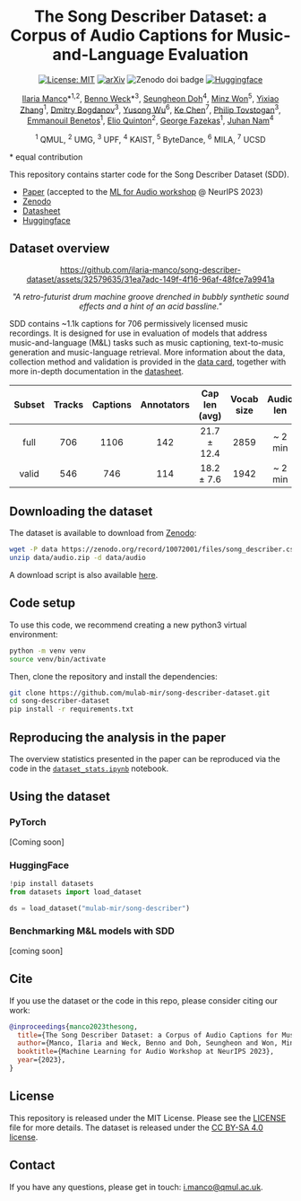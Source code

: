 <div  align="center">

# The Song Describer Dataset: a Corpus of Audio Captions for Music-and-Language Evaluation
[![License: MIT](https://img.shields.io/badge/License-MIT-red.svg)](https://opensource.org/licenses/MIT)
[![arXiv](https://img.shields.io/badge/arXiv-000-<COLOR>.svg)](https://arxiv.org/abs/000)
![Zenodo doi badge](https://img.shields.io/badge/DOI-000%2Fzenodo.000-blue.svg)
[![Huggingface](https://img.shields.io/badge/%F0%9F%A4%97%20Hugging%20Face-Datasets-yellow)](https://huggingface.co/datasets/mulab-mir/song-describer)

[Ilaria Manco](https://ilariamanco.com/)\*<sup>1,2</sup>,
[Benno Weck]()\*<sup>3</sup>, 
[Seungheon Doh](https://seungheondoh.github.io/)<sup>4</sup>, 
[Minz Won](https://minzwon.github.io/)<sup>5</sup>,
[Yixiao Zhang](http://www.eecs.qmul.ac.uk/~yz007/)<sup>1</sup>,
[Dmitry Bogdanov](https://dbogdanov.com/)<sup>3</sup>, 
[Yusong Wu](https://lukewys.github.io/)<sup>6</sup>, 
[Ke Chen](https://www.knutchen.com/)<sup>7</sup>, 
[Philip Tovstogan](https://philtgun.me/)<sup>3</sup>, 
[Emmanouil Benetos](http://www.eecs.qmul.ac.uk/~emmanouilb/)<sup>1</sup>,
[Elio Quinton](https://scholar.google.com/citations?user=IaciybgAAAAJ)<sup>2</sup>,
[George Fazekas](http://www.eecs.qmul.ac.uk/~gyorgyf/about.html)<sup>1</sup>,
[Juhan Nam](https://mac.kaist.ac.kr/~juhan/)<sup>4</sup><br>

<sup>1</sup>  QMUL, <sup>2</sup>  UMG, <sup>3</sup> UPF, <sup>4</sup> KAIST, <sup>5</sup> ByteDance, <sup>6</sup> MILA, <sup>7</sup> UCSD 

</div>
* equal contribution

This repository contains starter code for the Song Describer Dataset (SDD).
* [Paper](https://arxiv.org/abs/???) (accepted to the [ML for Audio workshop](https://mlforaudioworkshop.com/) @ NeurIPS 2023) 
* [Zenodo]()
* [Datasheet](datasheet.md)
* [Huggingface]()

## Dataset overview
<div align="center">
  
https://github.com/ilaria-manco/song-describer-dataset/assets/32579635/31ea7adc-149f-4f16-96af-48fce7a9941a
  
*"A retro-futurist drum machine groove drenched in bubbly synthetic sound effects and a hint of an acid bassline."*
  
</div>

SDD contains ~1.1k captions for 706 permissively licensed music recordings. It is designed for use in evaluation of models that address music-and-language (M&L) tasks such as music captioning, text-to-music generation and music-language retrieval. More information about the data, collection method and validation is provided in the [data card](docs/datacard.md), together with more in-depth documentation in the [datasheet](docs/datasheet.md).

| Subset | Tracks | Captions | Annotators | Cap len (avg) | Vocab size  | Audio len | 
|:----:|:----:|:-----:|:-----:|:----:|:-----:|:-----:|
| full | 706 | 1106 | 142 |  21.7 ± 12.4 |  2859 |  ~ 2 min | 
| valid| 546 | 746  | 114 |  18.2 ± 7.6 | 1942 |  ~ 2 min | 

## Downloading the dataset

The dataset is available to download from [Zenodo](https://doi.org/10.5281/zenodo.10072001):

```bash
wget -P data https://zenodo.org/record/10072001/files/song_describer.csv https://zenodo.org/record/10072001/files/audio.zip
unzip data/audio.zip -d data/audio
```
A download script is also available [here](scripts/download.sh).

## Code setup
To use this code, we recommend creating a new python3 virtual environment:

```bash
python -m venv venv 
source venv/bin/activate
```

Then, clone the repository and install the dependencies:

```bash
git clone https://github.com/mulab-mir/song-describer-dataset.git
cd song-describer-dataset
pip install -r requirements.txt
```

## Reproducing the analysis in the paper
The overview statistics presented in the paper can be reproduced via the code in the [`dataset_stats.ipynb`](dataset_stats.ipynb) notebook.

## Using the dataset
### PyTorch
[Coming soon]

### HuggingFace

```python
!pip install datasets
from datasets import load_dataset

ds = load_dataset("mulab-mir/song-describer")
```

### Benchmarking M&L models with SDD

[coming soon]

## Cite
If you use the dataset or the code in this repo, please consider citing our work:

```bib
@inproceedings{manco2023thesong,
  title={The Song Describer Dataset: a Corpus of Audio Captions for Music-and-Language Evaluation}, 
  author={Manco, Ilaria and Weck, Benno and Doh, Seungheon and Won, Minz and Zhang, Yixiao and Bogdanov, Dmitry and Wu, Yusong and Chen, Ke and Tovstogan, Philip and Benetos, Emmanouil and Quinton, Elio and Fazekas, György and Nam, Juhan},
  booktitle={Machine Learning for Audio Workshop at NeurIPS 2023}, 
  year={2023},
}
```

## License
This repository is released under the MIT License. Please see the [LICENSE](LICENSE) file for more details. The dataset is released under the [CC BY-SA 4.0 license](https://creativecommons.org/licenses/by-sa/4.0/).

## Contact
If you have any questions, please get in touch: [i.manco@qmul.ac.uk](i.manco@qmul.ac.uk).

